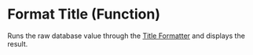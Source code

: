 # Format Title (Function)

Runs the raw database value through the [Title Formatter](https://github.com/directus/format-title/)
and displays the result.

